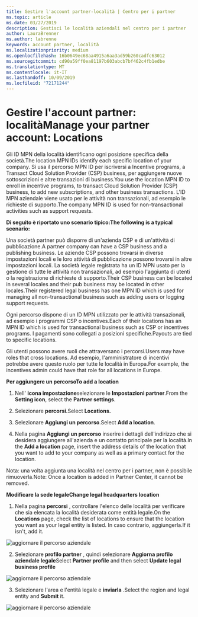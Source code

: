 ```yaml
---
title: Gestire l'account partner-località | Centro per i partner
ms.topic: article
ms.date: 03/27/2019
description: Gestisci le località aziendali nel centro per i partner
author: LauraBrenner
ms.author: labrenne
keywords: account partner, località
ms.localizationpriority: medium
ms.openlocfilehash: 16b0649ec68aa4915a6aa3ad59b260cadfc63012
ms.sourcegitcommit: cd90a59ff0ea81197b603abcb7bf462c4fb1edbe
ms.translationtype: MT
ms.contentlocale: it-IT
ms.lasthandoff: 10/09/2019
ms.locfileid: "72171244"
---
```

# <a name="manage-your-partner-account-locations"></a><span data-ttu-id="c6d64-104">Gestire l'account partner: località</span><span class="sxs-lookup"><span data-stu-id="c6d64-104">Manage your partner account: Locations</span></span>

<span data-ttu-id="c6d64-105">Gli ID MPN della località identificano ogni posizione specifica della società.</span><span class="sxs-lookup"><span data-stu-id="c6d64-105">The location MPN IDs identify each specific location of your company.</span></span> <span data-ttu-id="c6d64-106">Si usa il percorso MPN ID per iscriversi a Incentive programs, a Transact Cloud Solution Provider (CSP) business, per aggiungere nuove sottoscrizioni e altre transazioni di business.</span><span class="sxs-lookup"><span data-stu-id="c6d64-106">You use the location MPN ID to enroll in incentive programs, to transact Cloud Solution Provider (CSP) business, to add new subscriptions, and other business transactions.</span></span> <span data-ttu-id="c6d64-107">L'ID MPN aziendale viene usato per le attività non transazionali, ad esempio le richieste di supporto.</span><span class="sxs-lookup"><span data-stu-id="c6d64-107">The company MPN ID is used for non-transactional activities such as support requests.</span></span>

<span data-ttu-id="c6d64-108">**Di seguito è riportato uno scenario tipico:**</span><span class="sxs-lookup"><span data-stu-id="c6d64-108">**The following is a typical scenario:**</span></span> 

<span data-ttu-id="c6d64-109">Una società partner può disporre di un'azienda CSP e di un'attività di pubblicazione.</span><span class="sxs-lookup"><span data-stu-id="c6d64-109">A partner company can have a CSP business and a publishing business.</span></span> <span data-ttu-id="c6d64-110">Le aziende CSP possono trovarsi in diverse impostazioni locali e le loro attività di pubblicazione possono trovarsi in altre impostazioni locali. La società legale registrata ha un ID MPN usato per la gestione di tutte le attività non transazionali, ad esempio l'aggiunta di utenti o la registrazione di richieste di supporto.</span><span class="sxs-lookup"><span data-stu-id="c6d64-110">Their CSP business can be located in several locales and their pub business may be located in other locales.Their registered legal business has one MPN ID which is used for managing all non-transactional business such as adding users or logging support requests.</span></span> 

<span data-ttu-id="c6d64-111">Ogni percorso dispone di un ID MPN utilizzato per le attività transazionali, ad esempio i programmi CSP o incentives.</span><span class="sxs-lookup"><span data-stu-id="c6d64-111">Each of their locations has an MPN ID which is used for transactional business such as CSP or incentives programs.</span></span> <span data-ttu-id="c6d64-112">I pagamenti sono collegati a posizioni specifiche.</span><span class="sxs-lookup"><span data-stu-id="c6d64-112">Payouts are tied to specific locations.</span></span>

<span data-ttu-id="c6d64-113">Gli utenti possono avere ruoli che attraversano i percorsi.</span><span class="sxs-lookup"><span data-stu-id="c6d64-113">Users may have roles that cross locations.</span></span> <span data-ttu-id="c6d64-114">Ad esempio, l'amministratore di incentivi potrebbe avere questo ruolo per tutte le località in Europa.</span><span class="sxs-lookup"><span data-stu-id="c6d64-114">For example, the incentives admin could have that role for all locations in Europe.</span></span>

<span data-ttu-id="c6d64-115">**Per aggiungere un percorso**</span><span class="sxs-lookup"><span data-stu-id="c6d64-115">**To add a location**</span></span>

1. <span data-ttu-id="c6d64-116">Nell' **icona impostazione**selezionare le **Impostazioni partner**.</span><span class="sxs-lookup"><span data-stu-id="c6d64-116">From the **Setting icon**, select the **Partner settings**.</span></span> 

2. <span data-ttu-id="c6d64-117">Selezionare **percorsi.**</span><span class="sxs-lookup"><span data-stu-id="c6d64-117">Select **Locations.**</span></span>

3. <span data-ttu-id="c6d64-118">Selezionare **Aggiungi un percorso**.</span><span class="sxs-lookup"><span data-stu-id="c6d64-118">Select **Add a location**.</span></span>  

4. <span data-ttu-id="c6d64-119">Nella pagina **Aggiungi un percorso** inserire i dettagli dell'indirizzo che si desidera aggiungere all'azienda e un contatto principale per la località.</span><span class="sxs-lookup"><span data-stu-id="c6d64-119">In the **Add a location** page, insert the address details of the location that you want to add to your company as well as a primary contact for the location.</span></span>

<span data-ttu-id="c6d64-120">Nota: una volta aggiunta una località nel centro per i partner, non è possibile rimuoverla.</span><span class="sxs-lookup"><span data-stu-id="c6d64-120">Note: Once a location is added in Partner Center, it cannot be removed.</span></span>

<span data-ttu-id="c6d64-121">**Modificare la sede legale**</span><span class="sxs-lookup"><span data-stu-id="c6d64-121">**Change legal headquarters location**</span></span>

1. <span data-ttu-id="c6d64-122">Nella pagina **percorsi** , controllare l'elenco delle località per verificare che sia elencata la località desiderata come entità legale.</span><span class="sxs-lookup"><span data-stu-id="c6d64-122">On the **Locations** page, check the list of locations to ensure that the location you want as your legal entity is listed.</span></span> <span data-ttu-id="c6d64-123">In caso contrario, aggiungerla.</span><span class="sxs-lookup"><span data-stu-id="c6d64-123">If it isn't, add it.</span></span>

![aggiornare il percorso aziendale](images/updatepartnerprofile2.png)

2. <span data-ttu-id="c6d64-125">Selezionare **profilo partner** , quindi selezionare **Aggiorna profilo aziendale legale**</span><span class="sxs-lookup"><span data-stu-id="c6d64-125">Select **Partner profile** and then select **Update legal business profile**</span></span>

![aggiornare il percorso aziendale](images/updatepartnerprofile1.png)

3. <span data-ttu-id="c6d64-127">Selezionare l'area e l'entità legale e **inviarla** .</span><span class="sxs-lookup"><span data-stu-id="c6d64-127">Select the region and legal entity and **Submit** it.</span></span>

![aggiornare il percorso aziendale](images/updatepartnerprofile3.png)

